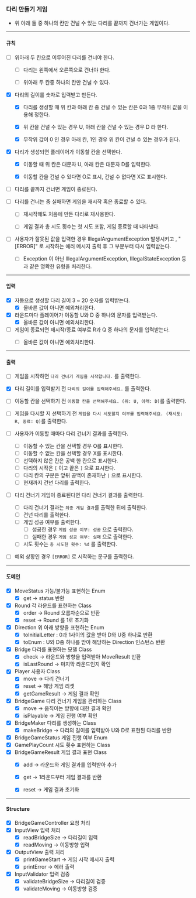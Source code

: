 ### 다리 만들기 게임

- 위 아래 둘 중 하나의 칸만 건널 수 있는 다리를 끝까지 건너가는 게임이다.

---

#### 규칙

- [ ] 위아래 두 칸으로 이루어진 다리를 건너야 한다.
    - [ ] 다리는 왼쪽에서 오른쪽으로 건너야 한다.
    - [ ] 위아래 두 칸중 하나의 칸만 건널 수 있다.
  

- [x] 다리의 길이를 숫자로 입력받고 만든다.
    - [x] 다리를 생성할 때 위 칸과 아래 칸 중 건널 수 있는 칸은 0과 1중 무작위 값을 이용해 정한다.
    - [x] 위 칸을 건널 수 있는 경우 U, 아래 칸을 건널 수 있는 경우 D 라 한다.
    - [x] 무작위 값이 0 인 경우 아래 칸, 1인 경우 위 칸이 건널 수 있는 경우가 된다.


- [x] 다리가 생성되면 플레이어가 이동할 칸을 선택한다.
    - [x] 이동할 때 위 칸은 대문자 U, 아래 칸은 대문자 D를 입력한다.
    - [x] 이동할 칸을 건널 수 있다면 O로 표시, 건널 수 없다면 X로 표시한다.


- [ ] 다리를 끝까지 건너면 게임이 종료된다.


- [ ] 다리를 건너는 중 실패하면 게임을 재시작 혹은 종료할 수 있다.
    - [ ] 재시작해도 처음에 만든 다리로 재사용한다.
    - [ ] 게임 결과 총 시도 횟수는 첫 시도 포함, 게임 종료할 때 나타낸다.
  

- [ ] 사용자가 잘못된 값을 입력한 경우 IllegalArgumentException 발생시키고
      , "[ERROR]" 로 시작하는 에러 메시지 출력 후 그 부분부터 다시 입력받는다.
    - [ ] Exception 이 아닌 IllegalArgumentException, IllegalStateException 
          등과 같은 명확한 유형을 처리한다.

---

#### 입력

- [x] 자동으로 생성할 다리 길이 3 ~ 20 숫자를 입력받는다.
  - [x] 올바른 값이 아니면 예외처리한다.
  
- [x] 라운드마다 플레이어가 이동할 U와 D 중 하나의 문자를 입력받는다.
    - [x] 올바른 값이 아니면 예외처리한다.
 
- [ ] 게임이 종료되면 재시작/종료 여부로 R과 Q 중 하나의 문자를 입력받는다.
    - [ ] 올바른 값이 아니면 예외처리한다.


---

#### 출력

- [ ] 게임을 시작하면 `다리 건너기 게임을 시작합니다.` 를 출력한다.
- [x] 다리 길이를 입력받기 전 `다리의 길이를 입력해주세요.` 를 출력한다.
- [ ] 이동할 칸을 선택하기 전 `이동할 칸을 선택해주세요. (위: U, 아래: D)`를 출력한다.
- [ ] 게임을 다시할 지 선택하기 전 `게임을 다시 시도할지 여부를 입력해주세요. (재시도: R, 종료: Q)`를 출력한다.
- [ ] 사용자가 이동할 때마다 다리 건너기 결과를 출력한다.
  - [ ] 이동할 수 있는 칸을 선택할 경우 O를 표시한다.
  - [ ] 이동할 수 없는 칸을 선택할 경우 X를 표시한다.
  - [ ] 선택하지 않은 칸은 공백 한 칸으로 표시한다.
  - [ ] 다리의 시작은 `[` 이고 끝은 `]` 으로 표시한다.
  - [ ] 다리 칸의 구분은 앞뒤 공백이 존재하난 `|` 으로 표시한다.
  - [ ] 현재까지 건넌 다리를 출력한다.
- [ ] 다리 건너기 게임이 종료된다면 다리 건너기 결과를 출력한다.
  - [ ] 다리 건너기 결과는 `최종 게임 결과`를 출력한 뒤에 출력한다.
  - [ ] 건넌 다리를 출력한다.
  - [ ] 게임 성공 여부를 출력한다.
    - [ ] 성공한 경우 `게임 성공 여부: 성공` 으로 출력한다.
    - [ ] 실패한 경우 `게임 성공 여부: 실패` 으로 출력한다.
  - [ ] 시도 횟수는 `총 시도한 횟수: %d` 를 출력한다.
  
- [ ] 예외 상황인 경우 `[ERROR]` 로 시작하는 문구를 출력한다. 


---

#### 도메인

- [x] MoveStatus 가능/불가능 표현하는 Enum
  - [x] get -> status 반환 
- [x] Round 각 라운드를 표현하는 Class
  - [x] order -> Round 오름차순으로 반환
  - [x] reset -> Round 를 1로 초기화
- [x] Direction 위 아래 방향을 표현하는 Enum
  - [x] toInitialLetter : 0과 1사이의 값을 받아 D와 U중 하나로 반환
  - [x] toEnum : U와 D중 하나를 받아 해당하는 Direction 인스턴스 반환 
- [x] Bridge 다리를 표현하는 모델 Class
  - [x] check -> 라운드와 방향을 입력받아 MoveResult 반환 
  - [x] isLastRound -> 마지막 라운드인지 확인
- [x] Player 사용자 Class
  - [x] move -> 다리 건너기
  - [x] reset -> 해당 게임 리셋
  - [x] getGameResult -> 게임 결과 확인
- [x] BridgeGame 다리 건너기 게임을 관리하는 Class
  - [x] move -> 움직이는 방향에 대한 결과 확인 
  - [x] isPlayable -> 게임 진행 여부 확인
- [x] BridgeMaker 다리를 생성하는 Class
  - [x] makeBridge -> 다리의 길이를 입력받아 U와 D로 표현된 다리를 반환  
- [x] BridgeGameStatus 게임 진행 여부 Enum
- [x] GamePlayCount 시도 횟수 표현하는 Class
- [x] BridgeGameResult 게임 결과 표현 Class
  - [x] add -> 라운드와 게임 결과를 입력받아 추가
  - [x] get -> 1라운드부터 게임 결과를 반환
  - [x] reset -> 게임 결과 초기화
  

---

#### Structure

- [x] BridgeGameController 요청 처리
- [x] InputView 입력 처리
  - [x] readBridgeSize -> 다리길이 입력
  - [x] readMoving -> 이동방향 입력
- [x] OutputView 출력 처리
  - [x] printGameStart -> 게임 시작 메시지 출력
  - [x] printError -> 에러 출력
- [x] InputValidator 입력 검증
  - [x] validateBridgeSize -> 다리길이 검증
  - [x] validateMoving -> 이동방향 검증 
